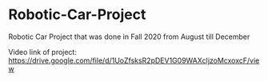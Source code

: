 # Robotic-Car-Project
Robotic Car Project that was done in Fall 2020 from August till December

Video link of project: https://drive.google.com/file/d/1UoZfsksR2pDEV1G09WAXcIjzoMcxoxcF/view
